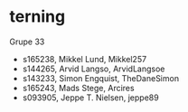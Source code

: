 # terning
Grupe 33
* s165238, Mikkel Lund, Mikkel257
* s144265, Arvid Langso, ArvidLangsoe
* s143233, Simon Engquist, TheDaneSimon
* s165243, Mads Stege, Arcires
* s093905, Jeppe T. Nielsen, jeppe89
